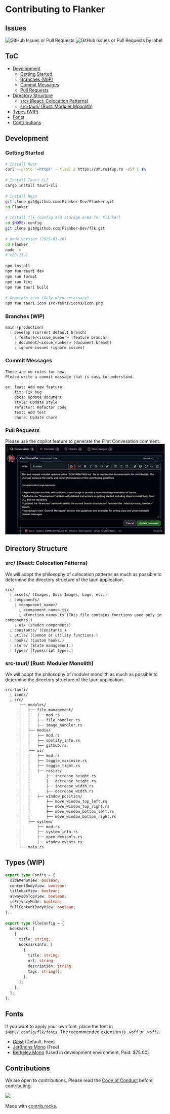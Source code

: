 # Contributing to Flanker

## Issues

![GitHub Issues or Pull Requests](https://img.shields.io/github/issues/Flanker-Dev/Flanker?label=Issues)
![GitHub Issues or Pull Requests by label](https://img.shields.io/github/issues/Flanker-Dev/Flanker/help%20wanted?label=Help%20Wanted)

## ToC

- [Development](#development)
  - [Getting Started](#getting-started)
  - [Branches (WIP)](#branches-wip)
  - [Commit Messages](#commit-messages)
  - [Pull Requests](#pull-requests)
- [Directory Structure](#directory-structure)
  - [src/ (React: Colocation Patterns)](#src-react-colocation-patterns)
  - [src-tauri/ (Rust: Moduler Monolith)](#src-tauri-rust-moduler-monolith)
- [Types (WIP)](#types-wip)
- [Fonts](#fonts)
- [Contributions](#contributions)

## Development

### Getting Started

```sh
# Install Rust
curl --proto '=https' --tlsv1.2 https://sh.rustup.rs -sSf | sh

# Install Tauri CLI
cargo install tauri-cli

# Install Repo
git clone git@github.com:Flanker-Dev/Flanker.git
cd Flanker

# Install flk (Config and storage area for Flanker)
cd $HOME/.config
git clone git@github.com:Flanker-Dev/flk.git

# node version (2025-01-26)
cd Flanker
node -v
# v20.11.1

npm install
npm run tauri dev
npm run format
npm run lint
npm run tauri build

# Generate icon (Only when necessary)
npm run tauri icon src-tauri/icons/icon.png
```

### Branches (WIP)

```plaintext
main (production)
  ⎿ develop (current default branch)
    ⎿ feature/<issue_number> (feature branch)
    ⎿ document/<issue_number> (document branch)
    ⎿ ignore-issues (ignore issues)
```

### Commit Messages

```plaintext
There are no rules for now.
Please write a commit message that is easy to understand.

ex: feat: Add new feature
    fix: Fix bug
    docs: Update document
    style: Update style
    refactor: Refactor code
    test: Add test
    chore: Update chore
```

### Pull Requests

Please use the copilot feature to generate the First Convesation comment.
![Pull Request Template](src/assets/pr_copilot.png)

## Directory Structure

### src/ (React: Colocation Patterns)

We will adopt the philosophy of colocation patterns as much as possible to determine the directory structure of the tauri application.

```plaintext
src/
  ⎿ assets/ (Images, Docs Images, Logo, etc.)
  ⎿ components/
    ⎿ <component_name>/
      ⎿ <component_name>.tsx
      ⎿ <function_name>.ts (This file contains functions used only in components.)
    ⎿ ui/ (shadcn components)
  ⎿ constants/ (Constants.)
  ⎿ utils/ (Common or utility functions.)
  ⎿ hooks/ (Custom hooks.)
  ⎿ store/ (State management.)
  ⎿ types/ (Typescript types.)
```

### src-tauri/ (Rust: Moduler Monolith)

We will adopt the philosophy of moduler monolith as much as possible to determine the directory structure of the tauri application.

```plaintext
src-tauri/
  ⎿ icons/
  ⎿ src/
      ├── modules/
      │   ├── file_management/
      │   │   ├── mod.rs
      │   │   ├── file_handler.rs
      │   │   ├── image_handler.rs
      │   ├── media/
      │   │   ├── mod.rs
      │   │   ├── spotify_info.rs
      │   │   ├── github.rs
      │   ├── ui/
      │   │   ├── mod.rs
      │   │   ├── toggle_maximize.rs
      │   │   ├── toggle_tight.rs
      │   │   ├── resize/
      │   │       ├── increase_height.rs
      │   │       ├── decrease_height.rs
      │   │       ├── increase_width.rs
      │   │       ├── decrease_width.rs
      │   │   ├── window_position/
      │   │       ├── move_window_top_left.rs
      │   │       ├── move_window_top_right.rs
      │   │       ├── move_window_bottom_left.rs
      │   │       ├── move_window_bottom_right.rs
      │   ├── system/
      │       ├── mod.rs
      │       ├── system_info.rs
      │       ├── open_devtools.rs
      │       ├── window_events.rs
      ├── main.rs
```

## Types (WIP)

```typescript
export type Config = {
  sideMenuView: boolean;
  contentBodyView: boolean;
  titlebarView: boolean;
  alwaysOnTopView: boolean;
  isPrivacyMode: boolean;
  fullContentBodyView: boolean;
};

export type FileConfig = {
  bookmark: [
    {
      title: string;
      bookmarkInfo: [
        {
          title: string;
          url: string;
          description: string;
          tags: string[];
        },
      ];
    },
  ];
};
```

## Fonts

If you want to apply your own font, place the font in `$HOME/.config/flk/fonts`.
The recommended extension is `.woff` or `.woff2`.

- [Geist](https://vercel.com/font) (Default, Free)
- [JetBrains Mono](https://fonts.google.com/specimen/JetBrains+Mono) (Free)
- [Berkeley Mono](https://usgraphics.com/products/berkeley-mono) (Used in development environment, Paid: $75.00)

## Contributions

We are open to contributions. Please read the [Code of Conduct](CODE_OF_CONDUCT.md) before contributing.

<a href="https://github.com/Coordinate-Cat/Flanker/graphs/contributors">
  <img src="https://contrib.rocks/image?repo=Coordinate-Cat/Flanker" />
</a>

Made with [contrib.rocks](https://contrib.rocks).
